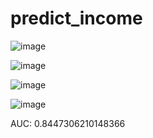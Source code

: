 # predict_income

![image](https://user-images.githubusercontent.com/97363174/219844178-9333224e-b66d-4085-90e6-0db43eed3b20.png)

![image](https://user-images.githubusercontent.com/97363174/219844193-084a7e28-a034-402d-bb1f-7308d566ddd6.png)

![image](https://user-images.githubusercontent.com/97363174/219844203-0617c1b0-25a5-4a11-bf4a-1f812bcd515a.png)

![image](https://user-images.githubusercontent.com/97363174/219844336-0d66eded-b7a9-40ec-b081-bbd147f8ac74.png)



AUC: 0.8447306210148366
